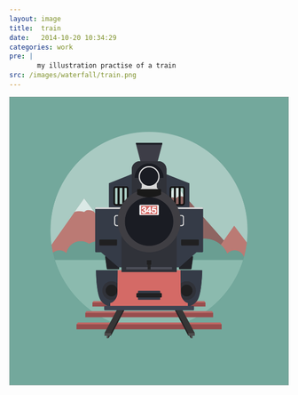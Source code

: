 ```yaml
---
layout: image
title:  train
date:   2014-10-20 10:34:29
categories: work
pre: | 
       my illustration practise of a train
src: /images/waterfall/train.png
---
```


![](/images/train.png)